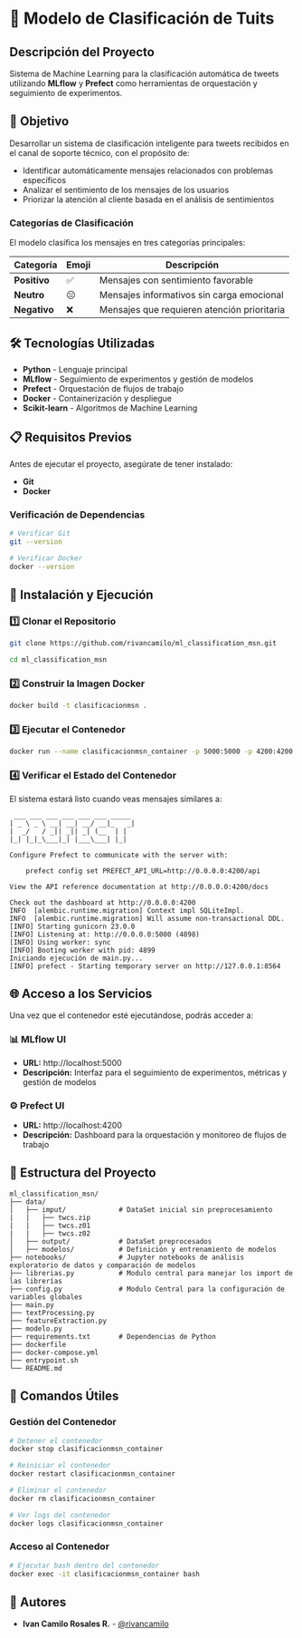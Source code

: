 # 🧠 Modelo de Clasificación de Tuits 

## Descripción del Proyecto

Sistema de Machine Learning para la clasificación automática de tweets utilizando **MLflow** y **Prefect** como herramientas de orquestación y seguimiento de experimentos.

## 📌 Objetivo

Desarrollar un sistema de clasificación inteligente para tweets recibidos en el canal de soporte técnico, con el propósito de:

- Identificar automáticamente mensajes relacionados con problemas específicos
- Analizar el sentimiento de los mensajes de los usuarios
- Priorizar la atención al cliente basada en el análisis de sentimientos

### Categorías de Clasificación

El modelo clasifica los mensajes en tres categorías principales:

| Categoría | Emoji | Descripción |
|-----------|-------|-------------|
| **Positivo** | ✅ | Mensajes con sentimiento favorable |
| **Neutro** | 😐 | Mensajes informativos sin carga emocional |
| **Negativo** | ❌ | Mensajes que requieren atención prioritaria |


## 🛠️ Tecnologías Utilizadas

- **Python** - Lenguaje principal
- **MLflow** - Seguimiento de experimentos y gestión de modelos
- **Prefect** - Orquestación de flujos de trabajo
- **Docker** - Containerización y despliegue
- **Scikit-learn** - Algoritmos de Machine Learning


## 📋 Requisitos Previos

Antes de ejecutar el proyecto, asegúrate de tener instalado:

- **Git**
- **Docker**

### Verificación de Dependencias

```bash
# Verificar Git
git --version

# Verificar Docker
docker --version

```

## 🚀 Instalación y Ejecución

### 1️⃣ Clonar el Repositorio

```bash
git clone https://github.com/rivancamilo/ml_classification_msn.git

cd ml_classification_msn

```

### 2️⃣ Construir la Imagen Docker

```bash
docker build -t clasificacionmsn .
```

### 3️⃣ Ejecutar el Contenedor

```bash
docker run --name clasificacionmsn_container -p 5000:5000 -p 4200:4200 -v $(pwd)/mlruns:/app/mlruns clasificacionmsn

```


### 4️⃣ Verificar el Estado del Contenedor

El sistema estará listo cuando veas mensajes similares a:

```
 ___ ___ ___ ___ ___ ___ _____
| _ \ _ \ __| __| __/ __|_   _|
|  _/   / _|| _|| _| (__  | |
|_| |_|_\___|_| |___\___| |_|

Configure Prefect to communicate with the server with:

    prefect config set PREFECT_API_URL=http://0.0.0.0:4200/api

View the API reference documentation at http://0.0.0.0:4200/docs

Check out the dashboard at http://0.0.0.0:4200
INFO  [alembic.runtime.migration] Context impl SQLiteImpl.
INFO  [alembic.runtime.migration] Will assume non-transactional DDL.
[INFO] Starting gunicorn 23.0.0
[INFO] Listening at: http://0.0.0.0:5000 (4898)
[INFO] Using worker: sync
[INFO] Booting worker with pid: 4899
Iniciando ejecución de main.py...
[INFO] prefect - Starting temporary server on http://127.0.0.1:8564
```

## 🌐 Acceso a los Servicios

Una vez que el contenedor esté ejecutándose, podrás acceder a:

### 📊 MLflow UI
- **URL:** http://localhost:5000
- **Descripción:** Interfaz para el seguimiento de experimentos, métricas y gestión de modelos


### ⚙️ Prefect UI
- **URL:** http://localhost:4200
- **Descripción:** Dashboard para la orquestación y monitoreo de flujos de trabajo

## 📁 Estructura del Proyecto

```
ml_classification_msn/
├── data/
│   ├── imput/             # DataSet inicial sin preprocesamiento
|   |   ├── twcs.zip       
|   |   ├── twcs.z01
|   |   ├── twcs.z02
│   ├── output/            # DataSet preprocesados
│   ├── modelos/           # Definición y entrenamiento de modelos
├── notebooks/             # Jupyter notebooks de análisis exploratorio de datos y comparación de modelos 
├── librerias.py           # Modulo central para manejar los import de las librerías
├── config.py              # Modulo Central para la configuración de variables globales
├── main.py                
├── textProcessing.py                
├── featureExtraction.py   
├── modelo.py
├── requirements.txt       # Dependencias de Python
├── dockerfile
├── docker-compose.yml
├── entrypoint.sh
└── README.md
```

## 🔧 Comandos Útiles

### Gestión del Contenedor

```bash
# Detener el contenedor
docker stop clasificacionmsn_container

# Reiniciar el contenedor
docker restart clasificacionmsn_container

# Eliminar el contenedor
docker rm clasificacionmsn_container

# Ver logs del contenedor
docker logs clasificacionmsn_container
```

### Acceso al Contenedor

```bash
# Ejecutar bash dentro del contenedor
docker exec -it clasificacionmsn_container bash

```

## 👥 Autores

- **Ivan Camilo Rosales R.** - [@rivancamilo](https://github.com/rivancamilo)
